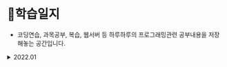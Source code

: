 # 📒학습일지
+ 코딩연습, 과목공부, 복습, 웹서버 등 하루하루의 프로그래밍관련 공부내용을 저장해놓는 공간입니다.

<details>
  <summary>2022.01</summary>   
  <ul>
    <li>2022-02-14</li>
  </ul>
</details>
